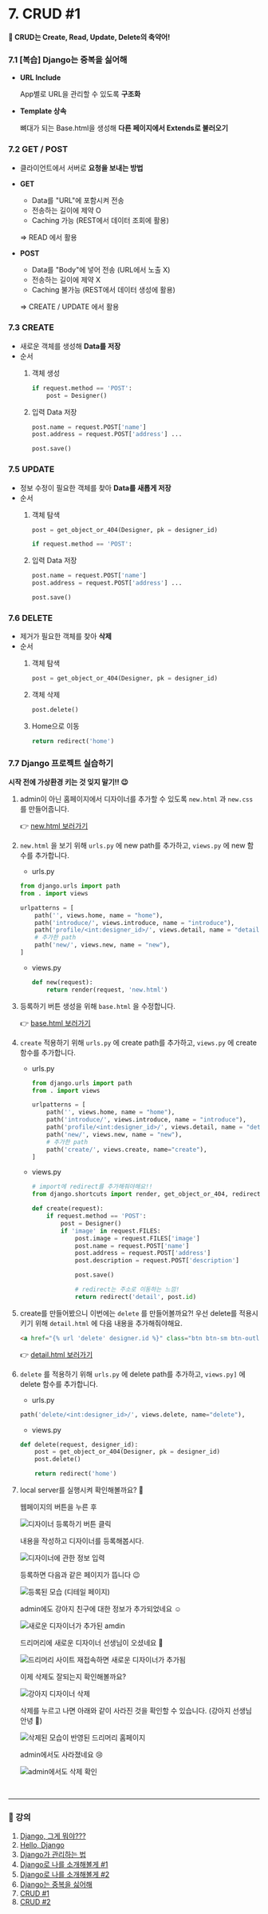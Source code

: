 # 7. CRUD #1

**📌 CRUD는 Create, Read, Update, Delete의 축약어!**

### 7.1 [복습] Django는 중복을 싫어해

- **URL Include**

    App별로 URL을 관리할 수 있도록 **구조화**

- **Template 상속**

    뼈대가 되는 Base.html을 생성해 **다른 페이지에서 Extends로 불러오기**

### 7.2 GET / POST

- 클라이언트에서 서버로 **요청을 보내는 방법**
- **GET**
    - Data를 "URL"에 포함시켜 전송
    - 전송하는 길이에 제약 O
    - Caching 가능 (REST에서 데이터 조회에 활용)

    ⇒ READ 에서 활용

- **POST**
    - Data를 "Body"에 넣어 전송 (URL에서 노출 X)
    - 전송하는 길이에 제약 X
    - Caching 불가능 (REST에서 데이터 생성에 활용)

    ⇒ CREATE / UPDATE 에서 활용

### 7.3  CREATE

- 새로운 객체를 생성해 **Data를 저장**
- 순서
    1. 객체 생성

        ```python
        if request.method == 'POST':
            post = Designer()
        ```

    2. 입력 Data 저장

        ```python
        post.name = request.POST['name']
        post.address = request.POST['address'] ...
        ```

        ```python
        post.save()
        ```

### 7.5 UPDATE

- 정보 수정이 필요한 객체를 찾아 **Data를 새롭게 저장**
- 순서
    1. 객체 탐색

        ```python
        post = get_object_or_404(Designer, pk = designer_id)

        if request.method == 'POST':
        ```

    2. 입력 Data 저장

        ```python
        post.name = request.POST['name']
        post.address = request.POST['address'] ...
        ```

        ```python
        post.save()
        ```

### 7.6 DELETE

- 제거가 필요한 객체를 찾아 **삭제**
- 순서
    1. 객체 탐색

        ```python
        post = get_object_or_404(Designer, pk = designer_id)
        ```

    2. 객체 삭제

        ```python
        post.delete()
        ```

    3. Home으로 이동

        ```python
        return redirect('home')
        ```

### 7.7 Django 프로젝트 실습하기

**시작 전에 가상환경 키는 것 잊지 말기!! 😉**

1. admin이 아닌 홈페이지에서 디자이너를 추가할 수 있도록 `new.html` 과 `new.css` 를 만들어줍니다.

    👉 [new.html 보러가기](https://gist.github.com/Kim-SuBin/ae71af9c255a6e4599191733f3e8ee83)

2. `new.html` 을 보기 위해 `urls.py` 에 new path를 추가하고, `views.py` 에 new 함수를 추가합니다.
    - urls&#46;py

    ```python
    from django.urls import path
    from . import views

    urlpatterns = [
        path('', views.home, name = "home"),
        path('introduce/', views.introduce, name = "introduce"),
        path('profile/<int:designer_id>/', views.detail, name = "detail"),
        # 추가한 path
        path('new/', views.new, name = "new"),
    ]
    ```

    - views&#46;py

        ```python
        def new(request):
            return render(request, 'new.html')
        ```

3. 등록하기 버튼 생성을 위해 `base.html` 을 수정합니다.

    👉 [base.html 보러가기](https://gist.github.com/Kim-SuBin/e3796c306da3ec2aae0a542d429e2eef)

4. `create` 적용하기 위해 `urls.py` 에 create path를 추가하고,  `views.py` 에 create 함수를 추가합니다. 
    - urls&#46;py

        ```python
        from django.urls import path
        from . import views

        urlpatterns = [
            path('', views.home, name = "home"),
            path('introduce/', views.introduce, name = "introduce"),
            path('profile/<int:designer_id>/', views.detail, name = "detail"),
            path('new/', views.new, name = "new"),
            # 추가한 path
            path('create/', views.create, name="create"),
        ]
        ```

    - views&#46;py

        ```python
        # import에 redirect를 추가해줘야해요!!
        from django.shortcuts import render, get_object_or_404, redirect

        def create(request):
            if request.method == 'POST':
                post = Designer()
                if 'image' in request.FILES:
                    post.image = request.FILES['image']
                    post.name = request.POST['name']
                    post.address = request.POST['address']
                    post.description = request.POST['description']

                    post.save()

                    # redirect는 주소로 이동하는 느낌!
                    return redirect('detail', post.id)
        ```

5. create를 만들어봤으니 이번에는 `delete` 를 만들어볼까요?! 우선 delete를 적용시키기 위해 `detail.html` 에 다음 내용을 추가해줘야해요.

    ```html
    <a href="{% url 'delete' designer.id %}" class="btn btn-sm btn-outline-danger">정보 삭제</a>
    ```

    👉 [detail.html 보러가기](https://gist.github.com/Kim-SuBin/7db4bfb18f8c0c7cb7f1702e1e250c41)

6. `delete` 를 적용하기 위해 `urls.py` 에 delete path를 추가하고, `views.py]` 에 delete 함수를 추가합니다.
    - urls&#46;py

    ```python
    path('delete/<int:designer_id>/', views.delete, name="delete"),
    ```

    - views&#46;py

    ```python
    def delete(request, designer_id):
        post = get_object_or_404(Designer, pk = designer_id)
        post.delete()

        return redirect('home')
    ```

7. local server를 실행시켜 확인해볼까요? 🙂

    웹페이지의 버튼을 누른 후

    ![디자이너 등록하기 버튼 클릭](../img/lecture7(1).png)

    내용을 작성하고 디자이너를 등록해봅시다.

    ![디자이너에 관한 정보 입력](../img/lecture7(2).png)

    등록하면 다음과 같은 페이지가 뜹니다 😉

    ![등록된 모습 (디테일 페이지)](../img/lecture7(3).png)

    admin에도 강아지 친구에 대한 정보가 추가되었네요 ☺️

    ![새로운 디자이너가 추가된 amdin](../img/lecture7(4).png)

    드리머리에 새로운 디자이너 선생님이 오셨네요 🐶

    ![드리머리 사이트 재접속하면 새로운 디자이너가 추가됨](../img/lecture7(5).png)

    이제 삭제도 잘되는지 확인해볼까요?

    ![강아지 디자이너 삭제](../img/lecture7(6).png)

    삭제를 누르고 나면 아래와 같이 사라진 것을 확인할 수 있습니다. (강아지 선생님 안녕 👋)

    ![삭제된 모습이 반영된 드리머리 홈페이지](../img/lecture7(7).png)

    admin에서도 사라졌네요 😢

    ![admin에서도 삭제 확인](../img/lecture7(8).png)


<br />

---

### 📝 강의
1. [Django,  그게 뭐야???](./lecture_1.md)
2. [Hello, Django](./lecture_2.md)
3. [Django가 관리하는 법](./lecture_3.md)
4. [Django로 나를 소개해볼게 #1](./lecture_4.md)
5. [Django로 나를 소개해볼게 #2](./lecture_5.md)
6. [Django는 중복을 싫어해](./lecture_6.md)
7. [CRUD #1](./lecture_7.md)
8. [CRUD #2](./lecture_8.md)